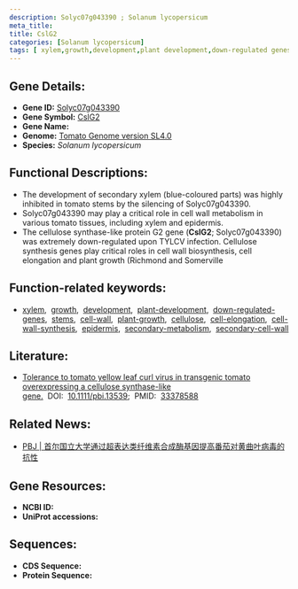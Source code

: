 ```yaml
---
description: Solyc07g043390 ; Solanum lycopersicum
meta_title:
title: CslG2
categories: [Solanum lycopersicum]
tags: [ xylem,growth,development,plant development,down-regulated genes,stems,cell wall,plant growth,cellulose,cell elongation,cell wall synthesis,epidermis,secondary metabolism,secondary cell wall ]
---
```


## Gene Details:
- **Gene ID:**	[Solyc07g043390]()
- **Gene Symbol:** <u>CslG2</u>
- **Gene Name:** 
- **Genome:** [Tomato Genome version SL4.0](https://solgenomics.net/organism/solanum_lycopersicum/genome)
- **Species:** *Solanum lycopersicum*

## Functional Descriptions:
   - The development of secondary xylem (blue-coloured parts) was highly inhibited in tomato stems by the silencing of Solyc07g043390.
   - Solyc07g043390 may play a critical role in cell wall metabolism in various tomato tissues, including xylem and epidermis.
   - The cellulose synthase-like protein G2 gene (**CslG2**; Solyc07g043390) was extremely down-regulated upon TYLCV infection. Cellulose synthesis genes play critical roles in cell wall biosynthesis, cell elongation and plant growth (Richmond and Somerville

## Function-related keywords:
   - [xylem](/tags/xylem/),&nbsp;&nbsp;[growth](/tags/growth/),&nbsp;&nbsp;[development](/tags/development/),&nbsp;&nbsp;[plant-development](/tags/plant-development/),&nbsp;&nbsp;[down-regulated-genes](/tags/down-regulated-genes/),&nbsp;&nbsp;[stems](/tags/stems/),&nbsp;&nbsp;[cell-wall](/tags/cell-wall/),&nbsp;&nbsp;[plant-growth](/tags/plant-growth/),&nbsp;&nbsp;[cellulose](/tags/cellulose/),&nbsp;&nbsp;[cell-elongation](/tags/cell-elongation/),&nbsp;&nbsp;[cell-wall-synthesis](/tags/cell-wall-synthesis/),&nbsp;&nbsp;[epidermis](/tags/epidermis/),&nbsp;&nbsp;[secondary-metabolism](/tags/secondary-metabolism/),&nbsp;&nbsp;[secondary-cell-wall](/tags/secondary-cell-wall/)

## Literature:
   - [Tolerance to tomato yellow leaf curl virus in transgenic tomato overexpressing a cellulose synthase-like gene.]( https://onlinelibrary.wiley.com/doi/10.1111/pbi.13539)&nbsp;&nbsp;DOI:&nbsp;&nbsp;[10.1111/pbi.13539](https://onlinelibrary.wiley.com/doi/10.1111/pbi.13539);&nbsp;&nbsp;PMID:&nbsp;&nbsp;[33378588](https://pubmed.ncbi.nlm.nih.gov/33378588/)

## Related News:
   - [PBJ | 首尔国立大学通过超表达类纤维素合成酶基因提高番茄对黄曲叶病毒的抗性](https://mp.weixin.qq.com/s?__biz=Mzg3MDEwNDEyMg==&mid=2247502751&idx=1&sn=c38ed4c0cb440965914cd2fdb82c7459&chksm=ce9066caf9e7efdc11426ec22ca5c0a3316a3795ac4137b0c3aef700be624f9fa49a3c0188bd&scene=27#wechat_redirect)

## Gene Resources:
- **NCBI ID:**  [](https://www.ncbi.nlm.nih.gov/gene/?term=)
- **UniProt accessions:** [](https://www.uniprot.org/uniprotkb//entry)



## Sequences:
- **CDS Sequence:**
- **Protein Sequence:**
